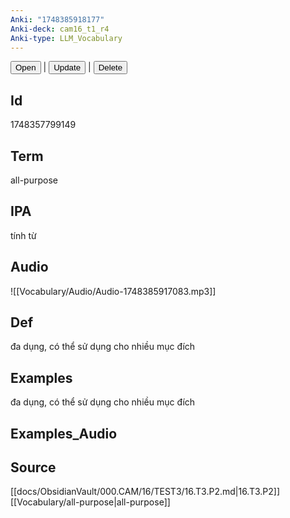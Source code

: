 ```yaml
---
Anki: "1748385918177"
Anki-deck: cam16_t1_r4
Anki-type: LLM_Vocabulary
---
```

<button class="anki-btn-open">Open</button> | <button class="anki-btn-update">Update</button> | <button class="anki-btn-delete">Delete</button>

## Id
 1748357799149
## Term
all-purpose
## IPA
tính từ

## Audio
![[Vocabulary/Audio/Audio-1748385917083.mp3]]
## Def
đa dụng, có thể sử dụng cho nhiều mục đích
## Examples
đa dụng, có thể sử dụng cho nhiều mục đích
## Examples_Audio

## Source
 [[docs/ObsidianVault/000.CAM/16/TEST3/16.T3.P2.md|16.T3.P2]]
[[Vocabulary/all-purpose|all-purpose]]
